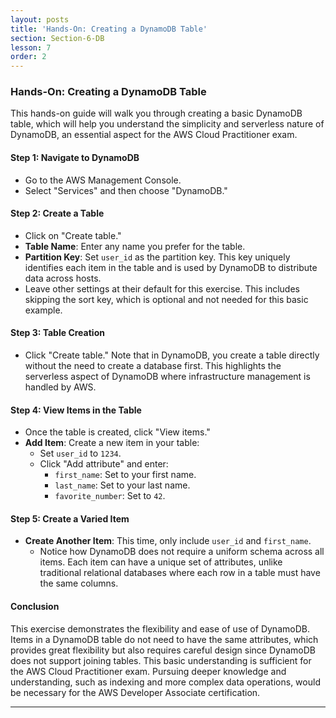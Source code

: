 ```yaml
---
layout: posts
title: 'Hands-On: Creating a DynamoDB Table'
section: Section-6-DB
lesson: 7
order: 2
---
```


### Hands-On: Creating a DynamoDB Table

This hands-on guide will walk you through creating a basic DynamoDB table, which will help you understand the simplicity and serverless nature of DynamoDB, an essential aspect for the AWS Cloud Practitioner exam.

<!-- pagebreak -->

#### Step 1: Navigate to DynamoDB

- Go to the AWS Management Console.
- Select "Services" and then choose "DynamoDB."

<!-- pagebreak -->

#### Step 2: Create a Table

- Click on "Create table."
- **Table Name**: Enter any name you prefer for the table.
- **Partition Key**: Set `user_id` as the partition key. This key uniquely identifies each item in the table and is used by DynamoDB to distribute data across hosts.
- Leave other settings at their default for this exercise. This includes skipping the sort key, which is optional and not needed for this basic example.

<!-- pagebreak -->

#### Step 3: Table Creation

- Click "Create table." Note that in DynamoDB, you create a table directly without the need to create a database first. This highlights the serverless aspect of DynamoDB where infrastructure management is handled by AWS.

<!-- pagebreak -->

#### Step 4: View Items in the Table

- Once the table is created, click "View items."
- **Add Item**: Create a new item in your table:
  - Set `user_id` to `1234`.
  - Click "Add attribute" and enter:
    - `first_name`: Set to your first name.
    - `last_name`: Set to your last name.
    - `favorite_number`: Set to `42`.

<!-- pagebreak -->

#### Step 5: Create a Varied Item

- **Create Another Item**: This time, only include `user_id` and `first_name`.
  - Notice how DynamoDB does not require a uniform schema across all items. Each item can have a unique set of attributes, unlike traditional relational databases where each row in a table must have the same columns.

<!-- pagebreak -->

#### Conclusion

This exercise demonstrates the flexibility and ease of use of DynamoDB. Items in a DynamoDB table do not need to have the same attributes, which provides great flexibility but also requires careful design since DynamoDB does not support joining tables. This basic understanding is sufficient for the AWS Cloud Practitioner exam. Pursuing deeper knowledge and understanding, such as indexing and more complex data operations, would be necessary for the AWS Developer Associate certification.

---
